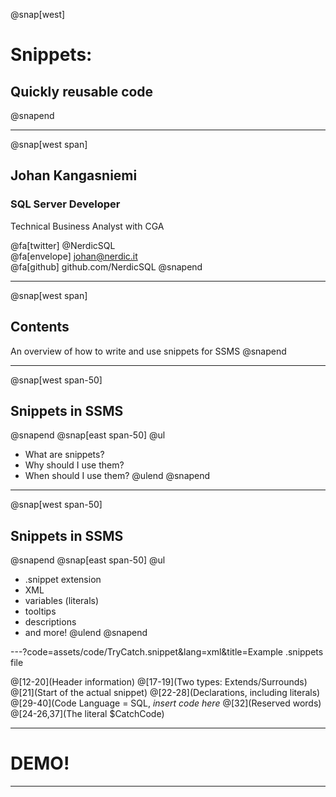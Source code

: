 @snap[west]
# Snippets: 
## Quickly reusable code
@snapend

---
@snap[west span]
## Johan Kangasniemi

### SQL Server Developer 
Technical Business Analyst with CGA <br>

@fa[twitter] @NerdicSQL <br>
@fa[envelope] johan@nerdic.it <br>
@fa[github] github.com/NerdicSQL
@snapend

---
@snap[west span]
## Contents

An overview of how to write and use snippets for SSMS
@snapend

---
@snap[west span-50]
## Snippets in SSMS
@snapend
@snap[east span-50]
@ul
- What are snippets?
- Why should I use them?
- When should I use them?
@ulend
@snapend

---
@snap[west span-50]
## Snippets in SSMS
@snapend
@snap[east span-50]
@ul
- .snippet extension <br>
- XML <br>
- variables (literals) <br>
- tooltips <br>
- descriptions <br>
- and more!
@ulend
@snapend

---?code=assets/code/TryCatch.snippet&lang=xml&title=Example .snippets file

@[12-20](Header information)
@[17-19](Two types: Extends/Surrounds)
@[21](Start of the actual snippet)
@[22-28](Declarations, including literals)
@[29-40](Code Language = SQL, *insert code here*
@[32](Reserved words)
@[24-26,37](The literal $CatchCode)

---

# DEMO!

---

